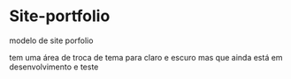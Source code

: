 # Site-portfolio
modelo de site porfolio

tem uma área de troca de tema para claro e escuro mas que ainda está em desenvolvimento e teste
